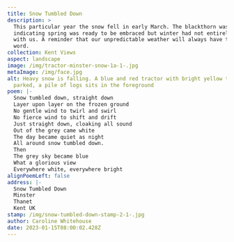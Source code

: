 ```yaml
---
title: Snow Tumbled Down
description: >
  This particular year the snow fell in early March. The blackthorn was in bloom
  indicating spring was ready to be embraced but winter had not entirely done
  with us. A reminder that our unpredictable weather will always have the last
  word. 
collection: Kent Views
aspect: landscape
image: /img/tractor-minster-snow-1a-1-.jpg
metaImage: /img/face.jpg
alt: Heavy snow is falling. A blue and red tractor with bright yellow trailer is
  parked, a pile of logs sits in the foreground
poem: |-
  Snow tumbled down, straight down
  Layer upon layer on the frozen ground
  No gentle wind to twirl and swirl
  No fierce wind to shift and drift
  Just straight down, cloaking all sound
  Out of the grey came white
  The day became quiet as night
  All around snow tumbled down.
  Then
  The grey sky became blue
  What a glorious view
  Everywhere white, everywhere bright
alignPoemLeft: false
address: |-
  Snow Tumbled Down
  Minster
  Thanet
  Kent UK
stamp: /img/snow-tumbled-down-stamp-2-1-.jpg
author: Caroline Whitehouse
date: 2023-01-15T08:00:02.428Z
---
```

